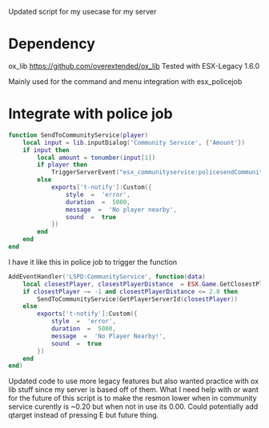 Updated script for my usecase for my server

# Dependency
ox_lib https://github.com/overextended/ox_lib
Tested with ESX-Legacy 1.6.0

Mainly used for the command and menu integration with esx_policejob

# Integrate with police job

```lua
function SendToCommunityService(player) 
    local input = lib.inputDialog('Community Service', {'Amount'})
    if input then
        local amount = tonumber(input[1])
        if player then
            TriggerServerEvent("esx_communityservice:policesendCommunityService", player, amount)
        else
            exports['t-notify']:Custom({
                style  =  'error',
                duration  =  5000,
                message  =  'No player nearby',
                sound  =  true
            })
        end     
    end
end
```

I have it like this in police job to trigger the function

```lua
AddEventHandler('LSPD:CommunityService', function(data)
	local closestPlayer, closestPlayerDistance  = ESX.Game.GetClosestPlayer()
	if closestPlayer ~= -1 and closestPlayerDistance <= 2.0 then
		SendToCommunityService(GetPlayerServerId(closestPlayer))
	else
		exports['t-notify']:Custom({
			style  =  'error',
			duration  =  5000,
			message  =  'No Player Nearby!',
			sound  =  true
		})
	end
end)
```

Updated code to use more legacy features but also wanted practice with ox lib stuff since my server is based off of them. What I need help with or want for the future of this script is to make the resmon lower when in community service curently is ~0.20 but when not in use its 0.00. Could potentially add qtarget instead of pressing E but future thing.
